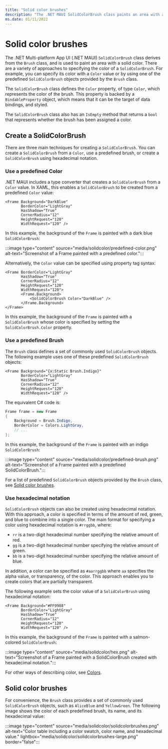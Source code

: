 ```yaml
---
title: "Solid color brushes"
description: "The .NET MAUI SolidColorBrush class paints an area with a solid color."
ms.date: 01/11/2022
---
```


# Solid color brushes

The .NET Multi-platform App UI (.NET MAUI) `SolidColorBrush` class derives from the `Brush` class, and is used to paint an area with a solid color. There are a variety of approaches to specifying the color of a `SolidColorBrush`. For example, you can specify its color with a `Color` value or by using one of the predefined `SolidColorBrush` objects provided by the `Brush` class.

The `SolidColorBrush` class defines the `Color` property, of type `Color`, which represents the color of the brush. This property is backed by a `BindableProperty` object, which means that it can be the target of data bindings, and styled.

The `SolidColorBrush` class also has an `IsEmpty` method that returns a `bool` that represents whether the brush has been assigned a color.

## Create a SolidColorBrush

There are three main techniques for creating a `SolidColorBrush`. You can create a `SolidColorBrush` from a `Color`, use a predefined brush, or create a `SolidColorBrush` using hexadecimal notation.

### Use a predefined Color

.NET MAUI includes a type converter that creates a `SolidColorBrush` from a `Color` value. In XAML, this enables a `SolidColorBrush` to be created from a predefined `Color` value:

```xaml
<Frame Background="DarkBlue"
       BorderColor="LightGray"
       HasShadow="True"
       CornerRadius="12"
       HeightRequest="120"
       WidthRequest="120" />
```

In this example, the background of the `Frame` is painted with a dark blue `SolidColorBrush`:

:::image type="content" source="media/solidcolor/predefined-color.png" alt-text="Screenshot of a Frame painted with a predefined color.":::

Alternatively, the `Color` value can be specified using property tag syntax:

```xaml
<Frame BorderColor="LightGray"
       HasShadow="True"
       CornerRadius="12"
       HeightRequest="120"
       WidthRequest="120">
       <Frame.Background>
           <SolidColorBrush Color="DarkBlue" />
       </Frame.Background>
</Frame>
```

In this example, the background of the `Frame` is painted with a `SolidColorBrush` whose color is specified by setting the `SolidColorBrush.Color` property.

### Use a predefined Brush

The `Brush` class defines a set of commonly used `SolidColorBrush` objects. The following example uses one of these predefined `SolidColorBrush` objects:

```xaml
<Frame Background="{x:Static Brush.Indigo}"
       BorderColor="LightGray"
       HasShadow="True"
       CornerRadius="12"
       HeightRequest="120"
       WidthRequest="120" />       
```

The equivalent C# code is:

```csharp
Frame frame = new Frame
{
    Background = Brush.Indigo,
    BorderColor = Colors.LightGray,
    // ...
};
```

In this example, the background of the `Frame` is painted with an indigo `SolidColorBrush`:

:::image type="content" source="media/solidcolor/predefined-brush.png" alt-text="Screenshot of a Frame painted with a predefined SolidColorBrush.":::

For a list of predefined `SolidColorBrush` objects provided by the `Brush` class, see [Solid color brushes](#solid-color-brushes).

### Use hexadecimal notation

`SolidColorBrush` objects can also be created using hexadecimal notation. With this approach, a color is specified in terms of the amount of red, green, and blue to combine into a single color. The main format for specifying a color using hexadecimal notation is `#rrggbb`, where:

- `rr` is a two-digit hexadecimal number specifying the relative amount of red.
- `gg` is a two-digit hexadecimal number specifying the relative amount of green.
- `bb` is a two-digit hexadecimal number specifying the relative amount of blue.

In addition, a color can be specified as `#aarrggbb` where `aa` specifies the alpha value, or transparency, of the color. This approach enables you to create colors that are partially transparent.

The following example sets the color value of a `SolidColorBrush` using hexadecimal notation:

```xaml
<Frame Background="#FF9988"
       BorderColor="LightGray"
       HasShadow="True"
       CornerRadius="12"
       HeightRequest="120"
       WidthRequest="120" />
```

In this example, the background of the `Frame` is painted with a salmon-colored `SolidColorBrush`:

:::image type="content" source="media/solidcolor/hex.png" alt-text="Screenshot of a Frame painted with a SolidColorBrush created with hexadecimal notation.":::

For other ways of describing color, see [Colors](~/user-interface/graphics/colors.md).

## Solid color brushes

For convenience, the `Brush` class provides a set of commonly used `SolidColorBrush` objects, such as `AliceBlue` and `YellowGreen`. The following image shows the color of each predefined brush, its name, and its hexadecimal value:

:::image type="content" source="media/solidcolor/solidcolorbrushes.png" alt-text="Color table including a color swatch, color name, and hexadecimal value." lightbox="media/solidcolor/solidcolorbrushes-large.png" border="false":::
